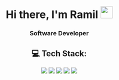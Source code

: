 <h1 align="center">Hi there, I'm Ramil
<img src="https://github.com/blackcater/blackcater/raw/main/images/Hi.gif" height="32"/></h1>
<h3 align="center">Software Developer</h3>

<h2 align="center">💻 Tech Stack:</h2>

<p align="center">
  <img src="https://img.shields.io/badge/html5-%23E34F26.svg?style=for-the-badge&logo=html5&logoColor=white"/>
  <img src="https://img.shields.io/badge/css3-%231572B6.svg?style=for-the-badge&logo=css3&logoColor=white"/>
  <img src="https://img.shields.io/badge/javascript-%23F7DF1E.svg?style=for-the-badge&logo=javascript&logoColor=black"/>
  <img src="https://img.shields.io/badge/python-3776AB?style=for-the-badge&logo=python&logoColor=ffdd54"/>
  <img src="https://img.shields.io/badge/postgres-%23316192.svg?style=for-the-badge&logo=postgresql&logoColor=white"/>
</p>
